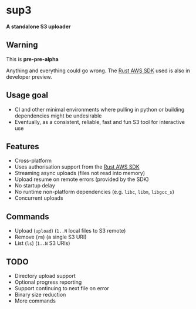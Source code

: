 # sup3

**A standalone S3 uploader**

## Warning
This is **pre-pre-alpha**

Anything and everything could go wrong. The [Rust AWS SDK](https://github.com/awslabs/aws-sdk-rust) used is also in developer preview.

## Usage goal
* CI and other minimal environments where pulling in python or building dependencies might be undesirable
* Eventually, as a consistent, reliable, fast and fun S3 tool for interactive use


## Features
* Cross-platform
* Uses authorisation support from the [Rust AWS SDK](https://github.com/awslabs/aws-sdk-rust)
* Streaming async uploads (files not read into memory)
* Upload resume on remote errors (provided by the SDK)
* No startup delay
* No runtime non-platform dependencies (e.g. `libc`, `libm`, `libgcc_s`)
* Concurrent uploads


## Commands
* Upload (`upload`) (`1..N` local files to S3 remote)
* Remove (`rm`) (a single S3 URI)
* List (`ls`) (`1..N` S3 URIs)


## TODO
* Directory upload support
* Optional progress reporting
* Support continuing to next file on error
* Binary size reduction
* More commands
